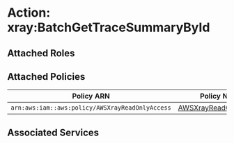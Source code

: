 # Action: xray:BatchGetTraceSummaryById

## Attached Roles

## Attached Policies

| Policy ARN | Policy Name |
|------------|-------------|
| `arn:aws:iam::aws:policy/AWSXrayReadOnlyAccess` | [AWSXrayReadOnlyAccess](../policies.md#awsxrayreadonlyaccess) |

## Associated Services

